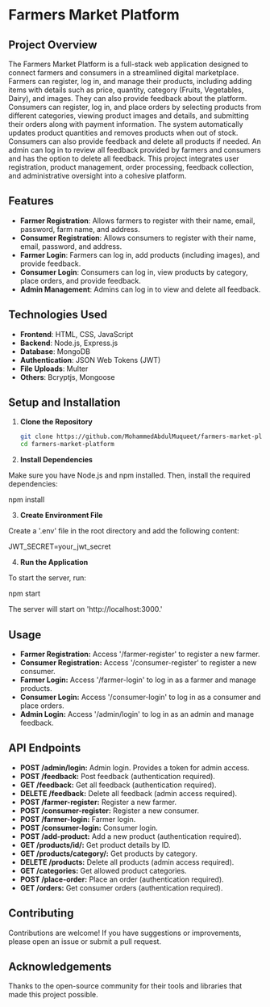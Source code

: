 # Farmers Market Platform

## Project Overview

The Farmers Market Platform is a full-stack web application designed to connect farmers and consumers in a streamlined digital marketplace. Farmers can register, log in, and manage their products, including adding items with details such as price, quantity, category (Fruits, Vegetables, Dairy), and images. They can also provide feedback about the platform. Consumers can register, log in, and place orders by selecting products from different categories, viewing product images and details, and submitting their orders along with payment information. The system automatically updates product quantities and removes products when out of stock. Consumers can also provide feedback and delete all products if needed. An admin can log in to review all feedback provided by farmers and consumers and has the option to delete all feedback. This project integrates user registration, product management, order processing, feedback collection, and administrative oversight into a cohesive platform.

## Features

- **Farmer Registration**: Allows farmers to register with their name, email, password, farm name, and address.
- **Consumer Registration**: Allows consumers to register with their name, email, password, and address.
- **Farmer Login**: Farmers can log in, add products (including images), and provide feedback.
- **Consumer Login**: Consumers can log in, view products by category, place orders, and provide feedback.
- **Admin Management**: Admins can log in to view and delete all feedback.

## Technologies Used

- **Frontend**: HTML, CSS, JavaScript
- **Backend**: Node.js, Express.js
- **Database**: MongoDB
- **Authentication**: JSON Web Tokens (JWT)
- **File Uploads**: Multer
- **Others**: Bcryptjs, Mongoose

## Setup and Installation

1. **Clone the Repository**

   ```bash
   git clone https://github.com/MohammedAbdulMuqueet/farmers-market-platform.git
   cd farmers-market-platform

2. **Install Dependencies**

Make sure you have Node.js and npm installed. Then, install the required dependencies:
   
   npm install

3. **Create Environment File**

Create a '.env' file in the root directory and add the following content:

   JWT_SECRET=your_jwt_secret

4. **Run the Application**

To start the server, run:

   npm start

The server will start on 'http://localhost:3000.'

## Usage

- **Farmer Registration:** Access '/farmer-register' to register a new farmer.
- **Consumer Registration:** Access '/consumer-register' to register a new consumer.
- **Farmer Login:** Access '/farmer-login' to log in as a farmer and manage products.
- **Consumer Login:** Access '/consumer-login' to log in as a consumer and place orders.
- **Admin Login:** Access '/admin/login' to log in as an admin and manage feedback.

## API Endpoints

- **POST /admin/login:** Admin login. Provides a token for admin access.
- **POST /feedback:** Post feedback (authentication required).
- **GET /feedback:** Get all feedback (authentication required).
- **DELETE /feedback:** Delete all feedback (admin access required).
- **POST /farmer-register:** Register a new farmer.
- **POST /consumer-register:** Register a new consumer.
- **POST /farmer-login:** Farmer login.
- **POST /consumer-login:** Consumer login.
- **POST /add-product:** Add a new product (authentication required).
- **GET /products/id/:** Get product details by ID.
- **GET /products/category/:** Get products by category.
- **DELETE /products:** Delete all products (admin access required).
- **GET /categories:** Get allowed product categories.
- **POST /place-order:** Place an order (authentication required).
- **GET /orders:** Get consumer orders (authentication required).

## Contributing

Contributions are welcome! If you have suggestions or improvements, please open an issue or submit a pull request.

## Acknowledgements

Thanks to the open-source community for their tools and libraries that made this project possible.